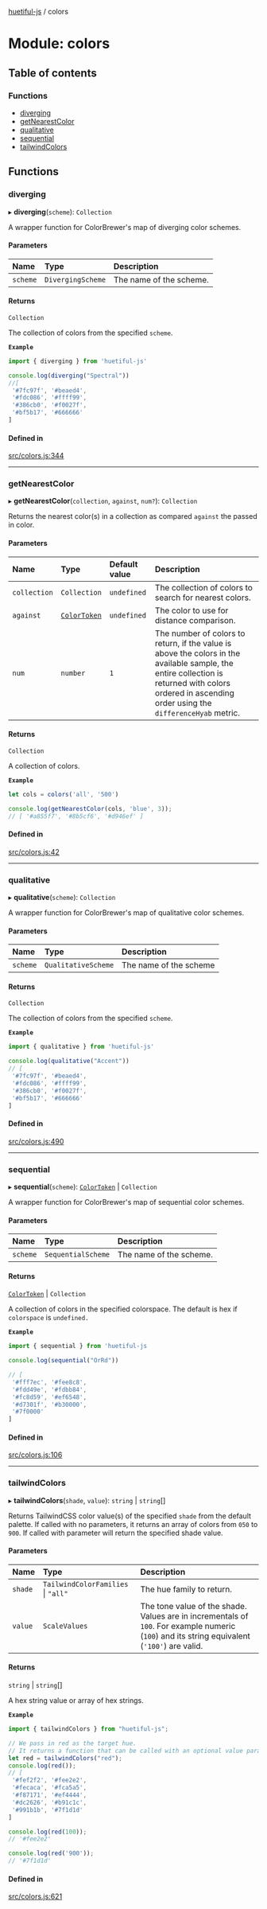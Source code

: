 [huetiful-js](../README.md) / colors

# Module: colors

## Table of contents

### Functions

- [diverging](colors.md#diverging)
- [getNearestColor](colors.md#getnearestcolor)
- [qualitative](colors.md#qualitative)
- [sequential](colors.md#sequential)
- [tailwindColors](colors.md#tailwindcolors)

## Functions

### diverging

▸ **diverging**(`scheme`): `Collection`

A wrapper function for ColorBrewer's map of diverging color schemes.

#### Parameters

| Name | Type | Description |
| :------ | :------ | :------ |
| `scheme` | `DivergingScheme` | The name of the scheme. |

#### Returns

`Collection`

The collection of colors from the specified `scheme`.

**`Example`**

```ts
import { diverging } from 'huetiful-js'

console.log(diverging("Spectral"))
//[
 '#7fc97f', '#beaed4',
 '#fdc086', '#ffff99',
 '#386cb0', '#f0027f',
 '#bf5b17', '#666666'
]
```

#### Defined in

[src/colors.js:344](https://github.com/prjctimg/huetiful/blob/cf8e303/src/colors.js#L344)

___

### getNearestColor

▸ **getNearestColor**(`collection`, `against`, `num?`): `Collection`

Returns the nearest color(s) in a collection as compared `against` the passed in color.

#### Parameters

| Name | Type | Default value | Description |
| :------ | :------ | :------ | :------ |
| `collection` | `Collection` | `undefined` | The collection of colors to search for nearest colors. |
| `against` | [`ColorToken`](accessibility.md#colortoken) | `undefined` | The color to use for distance comparison. |
| `num` | `number` | `1` | The number of colors to return, if the value is above the colors in the available sample, the entire collection is returned with colors ordered in ascending order using the `differenceHyab` metric. |

#### Returns

`Collection`

A collection of colors.

**`Example`**

```ts
let cols = colors('all', '500')

console.log(getNearestColor(cols, 'blue', 3));
// [ '#a855f7', '#8b5cf6', '#d946ef' ]
```

#### Defined in

[src/colors.js:42](https://github.com/prjctimg/huetiful/blob/cf8e303/src/colors.js#L42)

___

### qualitative

▸ **qualitative**(`scheme`): `Collection`

A wrapper function for ColorBrewer's map of qualitative color schemes.

#### Parameters

| Name | Type | Description |
| :------ | :------ | :------ |
| `scheme` | `QualitativeScheme` | The name of the scheme |

#### Returns

`Collection`

The collection of colors from the specified `scheme`.

**`Example`**

```ts
import { qualitative } from 'huetiful-js'

console.log(qualitative("Accent"))
// [
 '#7fc97f', '#beaed4',
 '#fdc086', '#ffff99',
 '#386cb0', '#f0027f',
 '#bf5b17', '#666666'
]
```

#### Defined in

[src/colors.js:490](https://github.com/prjctimg/huetiful/blob/cf8e303/src/colors.js#L490)

___

### sequential

▸ **sequential**(`scheme`): [`ColorToken`](accessibility.md#colortoken) \| `Collection`

A wrapper function for ColorBrewer's map of sequential color schemes.

#### Parameters

| Name | Type | Description |
| :------ | :------ | :------ |
| `scheme` | `SequentialScheme` | The name of the scheme. |

#### Returns

[`ColorToken`](accessibility.md#colortoken) \| `Collection`

A collection of colors in the specified colorspace. The default is hex if `colorspace` is `undefined.`

**`Example`**

```ts
import { sequential } from 'huetiful-js

console.log(sequential("OrRd"))

// [
 '#fff7ec', '#fee8c8',
 '#fdd49e', '#fdbb84',
 '#fc8d59', '#ef6548',
 '#d7301f', '#b30000',
 '#7f0000'
]
```

#### Defined in

[src/colors.js:106](https://github.com/prjctimg/huetiful/blob/cf8e303/src/colors.js#L106)

___

### tailwindColors

▸ **tailwindColors**(`shade`, `value`): `string` \| `string`[]

Returns TailwindCSS color value(s) of the specified `shade` from the default palette. If called with no parameters, it returns an array of colors from `050` to `900`. If called with parameter will return the specified shade value.

#### Parameters

| Name | Type | Description |
| :------ | :------ | :------ |
| `shade` | `TailwindColorFamilies` \| ``"all"`` | The hue family to return. |
| `value` | `ScaleValues` | The tone value of the shade. Values are in incrementals of `100`. For example numeric (`100`) and its string equivalent (`'100'`) are valid. |

#### Returns

`string` \| `string`[]

A hex string value or array of hex strings.

**`Example`**

```ts
import { tailwindColors } from "huetiful-js";

// We pass in red as the target hue.
// It returns a function that can be called with an optional value parameter
let red = tailwindColors("red");
console.log(red());
// [
 '#fef2f2', '#fee2e2',
 '#fecaca', '#fca5a5',
 '#f87171', '#ef4444',
 '#dc2626', '#b91c1c',
 '#991b1b', '#7f1d1d'
]

console.log(red(100));
// '#fee2e2'

console.log(red('900'));
// '#7f1d1d'
```

#### Defined in

[src/colors.js:621](https://github.com/prjctimg/huetiful/blob/cf8e303/src/colors.js#L621)
